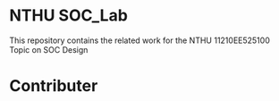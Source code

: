 # NTHU SOC_Lab
This repository contains the related work for the NTHU 11210EE525100 Topic on SOC Design

# Contributer
[張育碩]: https://github.com/SamChang03 "張育碩"
